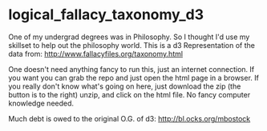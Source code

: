 # logical_fallacy_taxonomy_d3
One of my undergrad degrees was in Philosophy. So I thought I'd use my skillset to help out the philosophy world. 
This is a d3 Representation of the data from:  http://www.fallacyfiles.org/taxonomy.html

One doesn't need anything fancy to run this, just an internet connection. If you want you can grab the repo and just
open the html page in a browser. If you really don't know what's going on here, just download the zip (the button is to the right) unzip, and click on the html file. No fancy computer knowledge needed.

Much debt is owed to the original O.G. of d3:
http://bl.ocks.org/mbostock
